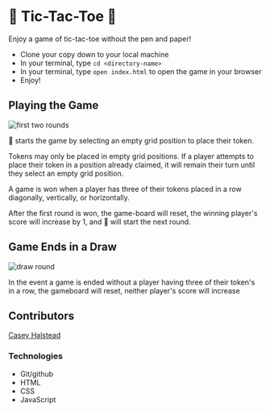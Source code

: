 # 🌈 Tic-Tac-Toe 🍰

Enjoy a game of tic-tac-toe without the pen and paper!

- Clone your copy down to your local machine
- In your terminal, type `cd <directory-name>`
- In your terminal, type `open index.html` to open the game in your browser
- Enjoy!

## Playing the Game

![first two rounds](https://im2.ezgif.com/tmp/ezgif-2-1be7798837.gif)

🌈 starts the game by selecting an empty grid position to place their token.

Tokens may only be placed in empty grid positions. If a player attempts to place their token in a position already claimed, it will remain their turn until they select an empty grid position.

A game is won when a player has three of their tokens placed in a row diagonally, vertically, or horizontally.  

After the first round is won, the game-board will reset, the winning player's score will increase by 1, and 🍰 will start the next round.


## Game Ends in a Draw
![draw round](https://im2.ezgif.com/tmp/ezgif-2-c94d9a3270.gif)

In the event a game is ended without a player having three of their token's in a row, the gameboard will reset, neither player's score will increase

## Contributors
[Casey Halstead](https://github.com/chalstead16)

### Technologies
- Git/github
- HTML
- CSS
- JavaScript
